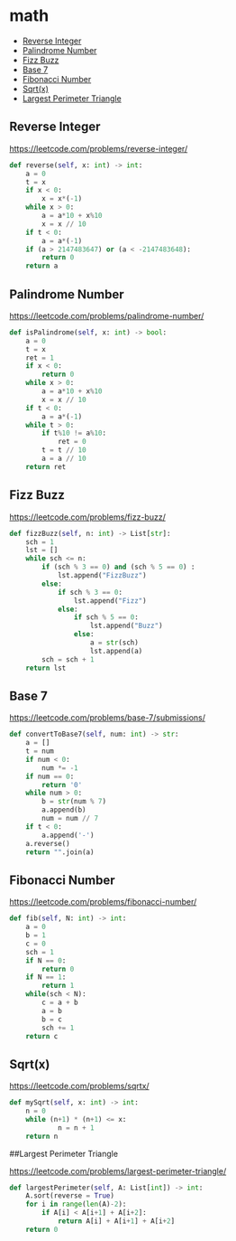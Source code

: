 # math

+ [Reverse Integer](#reverse-integer)
+ [Palindrome Number](#palindrome-number)
+ [Fizz Buzz](#fizz-buzz)
+ [Base 7](#base-7)
+ [Fibonacci Number](#fibonacci-number)
+ [Sqrt(x)](#sqrt(x))
+ [Largest Perimeter Triangle](#largest-perimeter-triangle)

## Reverse Integer


https://leetcode.com/problems/reverse-integer/

```python
def reverse(self, x: int) -> int:
    a = 0
    t = x
    if x < 0:
        x = x*(-1)
    while x > 0:
        a = a*10 + x%10
        x = x // 10
    if t < 0:
        a = a*(-1)
    if (a > 2147483647) or (a < -2147483648):
        return 0
    return a
```

## Palindrome Number


https://leetcode.com/problems/palindrome-number/

```python
def isPalindrome(self, x: int) -> bool:
    a = 0   
    t = x
    ret = 1
    if x < 0:
        return 0
    while x > 0:
        a = a*10 + x%10
        x = x // 10
    if t < 0:
        a = a*(-1)
    while t > 0:
        if t%10 != a%10:
            ret = 0          
        t = t // 10
        a = a // 10
    return ret
```

## Fizz Buzz


https://leetcode.com/problems/fizz-buzz/

```python
def fizzBuzz(self, n: int) -> List[str]:
    sch = 1
    lst = []       
    while sch <= n:
        if (sch % 3 == 0) and (sch % 5 == 0) :
            lst.append("FizzBuzz")
        else:
            if sch % 3 == 0:
                lst.append("Fizz")
            else:
                if sch % 5 == 0:
                    lst.append("Buzz")
                else:      
                    a = str(sch)
                    lst.append(a)
        sch = sch + 1   
    return lst
```

## Base 7


https://leetcode.com/problems/base-7/submissions/

```python
def convertToBase7(self, num: int) -> str:
    a = []
    t = num
    if num < 0:
        num *= -1
    if num == 0:
        return '0'
    while num > 0:
        b = str(num % 7)
        a.append(b)
        num = num // 7
    if t < 0:
        a.append('-')
    a.reverse()
    return "".join(a)
```

## Fibonacci Number


https://leetcode.com/problems/fibonacci-number/

```python
def fib(self, N: int) -> int:
    a = 0
    b = 1
    c = 0
    sch = 1
    if N == 0:
        return 0
    if N == 1:
        return 1
    while(sch < N):
        c = a + b
        a = b
        b = c
        sch += 1
    return c
```

## Sqrt(x)


https://leetcode.com/problems/sqrtx/

```python
def mySqrt(self, x: int) -> int:
    n = 0
    while (n+1) * (n+1) <= x:
            n = n + 1
    return n
```

##Largest Perimeter Triangle


https://leetcode.com/problems/largest-perimeter-triangle/

```python
def largestPerimeter(self, A: List[int]) -> int:
    A.sort(reverse = True)
    for i in range(len(A)-2):
        if A[i] < A[i+1] + A[i+2]:
            return A[i] + A[i+1] + A[i+2]
    return 0
```